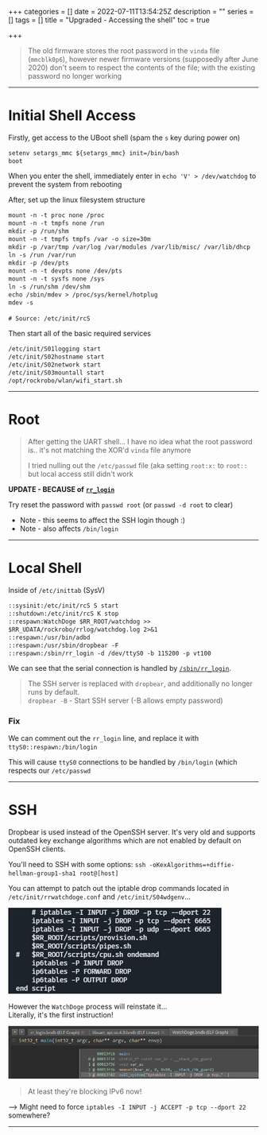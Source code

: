 +++
categories = []
date = 2022-07-11T13:54:25Z
description = ""
series = []
tags = []
title = "Upgraded - Accessing the shell"
toc = true

+++
> The old firmware stores the root password in the `vinda` file (`mmcblk0p6`), however newer firmware versions (supposedly after June 2020) don't seem to respect the contents of the file; with the existing password no longer working

***

# Initial Shell Access

Firstly, get access to the UBoot shell (spam the `s` key during power on)

    setenv setargs_mmc ${setargs_mmc} init=/bin/bash
    boot

When you enter the shell, immediately enter in `echo 'V' > /dev/watchdog` to prevent the system from rebooting

After, set up the linux filesystem structure

    mount -n -t proc none /proc 
    mount -n -t tmpfs none /run
    mkdir -p /run/shm
    mount -n -t tmpfs tmpfs /var -o size=30m
    mkdir -p /var/tmp /var/log /var/modules /var/lib/misc/ /var/lib/dhcp
    ln -s /run /var/run
    mkdir -p /dev/pts
    mount -n -t devpts none /dev/pts
    mount -n -t sysfs none /sys
    ln -s /run/shm /dev/shm
    echo /sbin/mdev > /proc/sys/kernel/hotplug
    mdev -s
    
    # Source: /etc/init/rcS

Then start all of the basic required services

    /etc/init/S01logging start
    /etc/init/S02hostname start
    /etc/init/S02network start
    /etc/init/S03mountall start    
    /opt/rockrobo/wlan/wifi_start.sh

***

# Root

> After getting the UART shell... I have no idea what the root password is.. it's not matching the XOR'd `vinda` file anymore
>
> I tried nulling out the `/etc/passwd` file (aka setting `root:x:` to `root::` but local access still didn't work

**UPDATE - BECAUSE of** [**`rr_login`**](../sbin-rr_login/)

Try reset the password with `passwd root` (or `passwd -d root` to clear)

* Note - this seems to affect the SSH login though :)
* Note - also affects `/bin/login`

***

# Local Shell

Inside of `/etc/inittab` (SysV)

    ::sysinit:/etc/init/rcS S start
    ::shutdown:/etc/init/rcS K stop
    ::respawn:WatchDoge $RR_ROOT/watchdog >> $RR_UDATA/rockrobo/rrlog/watchdog.log 2>&1
    ::respawn:/usr/bin/adbd
    ::respawn:/usr/sbin/dropbear -F
    ::respawn:/sbin/rr_login -d /dev/ttyS0 -b 115200 -p vt100

We can see that the serial connection is handled by [`/sbin/rr_login`](../sbin-rr_login/).

> The SSH server is replaced with `dropbear`, and additionally no longer runs by default.  
> `dropbear -B` - Start SSH server (-B allows empty password)

### Fix

We can comment out the `rr_login` line, and replace it with `ttyS0::respawn:/bin/login`

This will cause `ttyS0` connections to be handled by `/bin/login` (which respects our `/etc/passwd`

***

# SSH

Dropbear is used instead of the OpenSSH server. It's very old and supports outdated key exchange algorithms which are not enabled by default on OpenSSH clients.

You'll need to SSH with some options: `ssh -oKexAlgorithms=+diffie-hellman-group1-sha1 root@[host]`

You can attempt to patch out the iptable drop commands located in `/etc/init/rrwatchdoge.conf` and `/etc/init/S04wdgenv`...

![](/uploads/20220711-snipaste_2022-07-12_01-35-49.jpg)

However the `WatchDoge` process will reinstate it...  
Literally, it's the first instruction!

![](/uploads/20220711-snipaste_2022-07-12_01-25-43.jpg)

> At least they're blocking IPv6 now!

\--> Might need to force `iptables -I INPUT -j ACCEPT -p tcp --dport 22` somewhere?

***